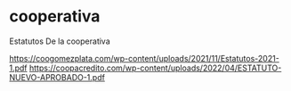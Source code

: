 # cooperativa
Estatutos De la cooperativa


https://coogomezplata.com/wp-content/uploads/2021/11/Estatutos-2021-1.pdf
https://coopacredito.com/wp-content/uploads/2022/04/ESTATUTO-NUEVO-APROBADO-1.pdf
